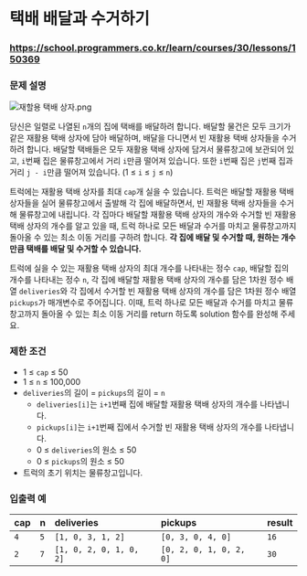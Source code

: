 # 택배 배달과 수거하기

### https://school.programmers.co.kr/learn/courses/30/lessons/150369

### 문제 설명

![재할용 택배 상자.png](https://grepp-programmers.s3.ap-northeast-2.amazonaws.com/files/production/7ce63a07-3abd-40a1-87cc-c1f664393aa0/%E1%84%8C%E1%85%A2%E1%84%92%E1%85%A1%E1%86%AF%E1%84%8B%E1%85%AD%E1%86%BC%20%E1%84%90%E1%85%A2%E1%86%A8%E1%84%87%E1%85%A2%20%E1%84%89%E1%85%A1%E1%86%BC%E1%84%8C%E1%85%A1.png)

당신은 일렬로 나열된 `n`개의 집에 택배를 배달하려 합니다. 배달할 물건은 모두 크기가 같은 재활용 택배 상자에 담아 배달하며, 배달을 다니면서 빈 재활용 택배 상자들을 수거하려 합니다.
배달할 택배들은 모두 재활용 택배 상자에 담겨서 물류창고에 보관되어 있고, `i`번째 집은 물류창고에서 거리 `i`만큼 떨어져 있습니다. 또한 `i`번째 집은 `j`번째 집과 거리 `j - i`만큼 떨어져 있습니다. (1 ≤ `i` ≤ `j` ≤ `n`)

트럭에는 재활용 택배 상자를 최대 `cap`개 실을 수 있습니다. 트럭은 배달할 재활용 택배 상자들을 실어 물류창고에서 출발해 각 집에 배달하면서, 빈 재활용 택배 상자들을 수거해 물류창고에 내립니다. 각 집마다 배달할 재활용 택배 상자의 개수와 수거할 빈 재활용 택배 상자의 개수를 알고 있을 때, 트럭 하나로 모든 배달과 수거를 마치고 물류창고까지 돌아올 수 있는 최소 이동 거리를 구하려 합니다. **각 집에 배달 및 수거할 때, 원하는 개수만큼 택배를 배달 및 수거할 수 있습니다.**

트럭에 실을 수 있는 재활용 택배 상자의 최대 개수를 나타내는 정수 `cap`, 배달할 집의 개수를 나타내는 정수 `n`, 각 집에 배달할 재활용 택배 상자의 개수를 담은 1차원 정수 배열 `deliveries`와 각 집에서 수거할 빈 재활용 택배 상자의 개수를 담은 1차원 정수 배열 `pickups`가 매개변수로 주어집니다. 이때, 트럭 하나로 모든 배달과 수거를 마치고 물류창고까지 돌아올 수 있는 최소 이동 거리를 return 하도록 solution 함수를 완성해 주세요.

### 제한 조건

-   1 ≤ `cap` ≤ 50
-   1 ≤ `n` ≤ 100,000
-   `deliveries`의 길이 = `pickups`의 길이 = `n`
    -   `deliveries[i]`는 `i+1`번째 집에 배달할 재활용 택배 상자의 개수를 나타냅니다.
    -   `pickups[i]`는 `i+1`번째 집에서 수거할 빈 재활용 택배 상자의 개수를 나타냅니다.
    -   0 ≤ `deliveries`의 원소 ≤ 50
    -   0 ≤ `pickups`의 원소 ≤ 50
-   트럭의 초기 위치는 물류창고입니다.

### 입출력 예

| cap | n   | deliveries              | pickups                 | result |
| :-- | :-- | :---------------------- | :---------------------- | :----- |
| `4` | `5` | `[1, 0, 3, 1, 2]`       | `[0, 3, 0, 4, 0]`       | `16`   |
| `2` | `7` | `[1, 0, 2, 0, 1, 0, 2]` | `[0, 2, 0, 1, 0, 2, 0]` | `30`   |
